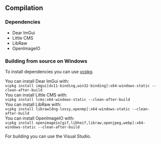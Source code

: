 ## Compilation

### Dependencies

- Dear ImGui
- Little CMS
- LibRaw
- OpenImageIO

### Building from source on Windows

To install dependencies you can use [vcpkg](https://github.com/microsoft/vcpkg).

You can install Dear ImGui with:  
`vcpkg install imgui[dx11-binding,win32-binding]:x64-windows-static --clean-after-build`  
You can install Little CMS with:  
`vcpkg install lcms:x64-windows-static --clean-after-build`  
You can install LibRaw with:  
`vcpkg install libraw[dng-lossy,openmp]:x64-windows-static --clean-after-build`  
You can install OpenImageIO with:  
`vcpkg install openimageio[gif,libheif,libraw,openjpeg,webp]:x64-windows-static --clean-after-build`  

For building you can use the Visual Studio.